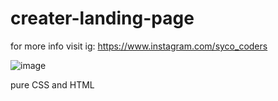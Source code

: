 # creater-landing-page
for more info visit ig: https://www.instagram.com/syco_coders

![image](https://user-images.githubusercontent.com/76609302/152213665-2456cb93-8897-4df1-92a0-69027e0bcf68.png)

pure CSS and HTML 
